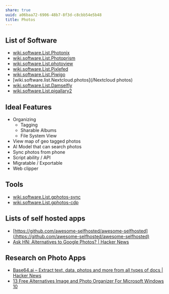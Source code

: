 ```yaml
---
share: true
uuid: a06baa72-6906-48b7-8f3d-c8cbb54e5b48
title: Photos
---
```

## List of Software

* [wiki.software.List.Photonix](/dentropydaemon-wiki/Software/List/Photonix)
* [wiki.software.List.Photoprism](/dentropydaemon-wiki/Software/List/Photoprism)
* [wiki.software.List.photoview](/dentropydaemon-wiki/Software/List/photoview)
* [wiki.software.List.Pixlefed](/dentropydaemon-wiki/Software/List/Pixlefed)
* [wiki.software.List.Piwigo](/dentropydaemon-wiki/Software/List/Piwigo)
* [wiki.software.list.Nextcloud.photos](/Nextcloud photos)
* [wiki.software.List.Damselfly](/dentropydaemon-wiki/Software/List/Damselfly)
* [wiki.software.List.pigallary2](/dentropydaemon-wiki/Software/List/pigallary2)

## Ideal Features

* Organizing
  * Tagging
  * Sharable Albums
  * File System View
* View map of geo tagged photos
* AI Model that can search photos
* Sync photos from phone
* Script ability / API
* Migratable / Exportable
* Web clipper

## Tools

* [wiki.software.List.gphotos-sync](/dentropydaemon-wiki/Software/List/gphotos-sync)
* [wiki.software.List.gphotos-cdp](/dentropydaemon-wiki/Software/List/gphotos-cdp)

## Lists of self hosted apps

* [https://github.com/awesome-selfhosted/awesome-selfhosted](/https://github.com/awesome-selfhosted/awesome-selfhosted)
* [Ask HN: Alternatives to Google Photos? | Hacker News](https://news.ycombinator.com/item?id=27338008)

## Research on Photo Apps

* [Base64.ai – Extract text, data, photos and more from all types of docs | Hacker News](https://news.ycombinator.com/item?id=26085538)
* [13 Free Alternatives Image and Photo Organizer For Microsoft Windows 10](https://www.geckoandfly.com/2306/alternative-photo-organizer-acdsee-10-photo-manager/)
